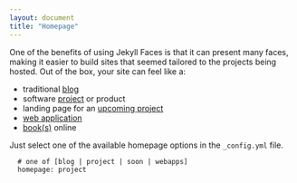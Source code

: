 ```yaml
---
layout: document
title: "Homepage"
---
```


One of the benefits of using Jekyll Faces is that it can present many faces, making it easier to build sites that seemed tailored to the projects being hosted. Out of the box, your site can feel like a: 

* traditional [blog](01-blogging.html)
* software [project](03-page-project.html) or product
* landing page for an [upcoming project](02-page-soon.html)
* [web application](../10-content-pages/05-web-applications.html)
* [book(s)](../10-content-pages/02-books.html) online

Just select one of the available homepage options in the `_config.yml` file.

```
  # one of [blog | project | soon | webapps]
  homepage: project
```
